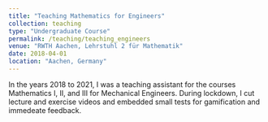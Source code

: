 ```yaml
---
title: "Teaching Mathematics for Engineers"
collection: teaching
type: "Undergraduate Course"
permalink: /teaching/teaching_engineers
venue: "RWTH Aachen, Lehrstuhl 2 für Mathematik"
date: 2018-04-01
location: "Aachen, Germany"
---
```


In the years 2018 to 2021, I was a teaching assistant for the courses Mathematics I, II, and III for Mechanical Engineers. During lockdown, I cut lecture and exercise videos and embedded small tests for gamification and immedeate feedback. 

